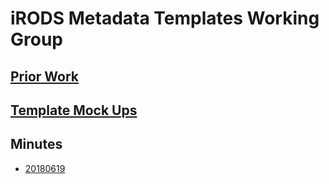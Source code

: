 # iRODS Metadata Templates Working Group

## [Prior Work](20180619-minutes.md#agenda)

## [Template Mock Ups](20180409-niehs-templatedesigns.pdf)

## Minutes

 - [20180619](20180619-minutes.md)
